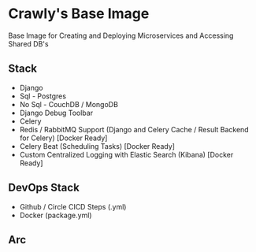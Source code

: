 # Crawly's Base Image
Base Image for Creating and Deploying Microservices and Accessing Shared DB's

## Stack
* Django
* Sql - Postgres
* No Sql - CouchDB / MongoDB
* Django Debug Toolbar
* Celery
* Redis / RabbitMQ Support (Django and Celery Cache / Result Backend for Celery) [Docker Ready]
* Celery Beat (Scheduling Tasks) [Docker Ready]
* Custom Centralized Logging with Elastic Search (Kibana) [Docker Ready]

## DevOps Stack
* Github / Circle CICD Steps (.yml)
* Docker (package.yml)

## Arc
